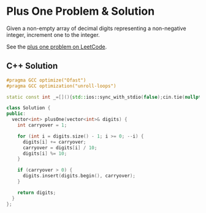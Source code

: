 # Plus One Problem & Solution

Given a non-empty array of decimal digits representing a non-negative integer, increment one to the integer.

See the [plus one problem on LeetCode](https://leetcode.com/problems/plus-one).

## C++ Solution

```cpp
#pragma GCC optimize("Ofast")
#pragma GCC optimization("unroll-loops")

static const int _=[](){std::ios::sync_with_stdio(false);cin.tie(nullptr);cout.tie(nullptr);return 0;}();

class Solution {
public:
  vector<int> plusOne(vector<int>& digits) {
    int carryover = 1;

    for (int i = digits.size() - 1; i >= 0; --i) {
      digits[i] += carryover;
      carryover = digits[i] / 10;
      digits[i] %= 10;
    }

    if (carryover > 0) {
      digits.insert(digits.begin(), carryover);
    }

    return digits;
  }
};
```
